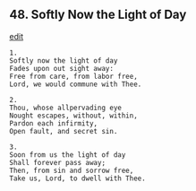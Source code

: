 
## 48.  Softly Now the Light of Day
[edit](https://docs.google.com/document/d/1S_ciSj0p0OP2YdV1creFrXApiZSiU8oy/edit?mode=html)




    1.
    Softly now the light of day
    Fades upon out sight away:
    Free from care, from labor free,
    Lord, we would commune with Thee.

    2.
    Thou, whose allpervading eye
    Nought escapes, without, within,
    Pardon each infirmity,
    Open fault, and secret sin.

    3.
    Soon from us the light of day
    Shall forever pass away;
    Then, from sin and sorrow free,
    Take us, Lord, to dwell with Thee.
